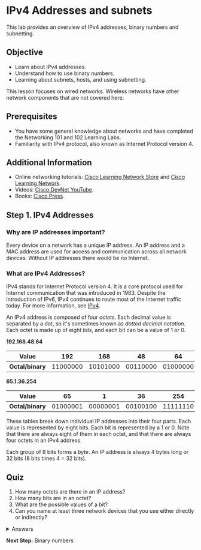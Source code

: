 
# IPv4 Addresses and subnets

This lab provides an overview of IPv4 addresses, binary numbers and subnetting.

## Objective

* Learn about IPv4 addresses.
* Understand how to use binary numbers.
* Learning about subnets, hosts, and using subnetting.

This lesson focuses on wired networks. Wireless networks have other network components that are not covered here.

## Prerequisites

* You have some general knowledge about networks and have completed the Networking 101 and 102 Learning Labs.
* Familiarity with IPv4 protocol, also known as Internet Protocol version 4.

## Additional Information

* Online networking tutorials: [Cisco Learning Network Store](https://learningnetworkstore.cisco.com/) and [Cisco Learning Network](https://learningnetwork.cisco.com/welcome).
* Videos: [Cisco DevNet YouTube](https://www.youtube.com/ciscodevnetchannel/).
* Books: [Cisco Press](http://www.ciscopress.com/).

## Step 1. IPv4 Addresses

### Why are IP addresses important?
Every device on a network has a unique IP address. An IP address and a MAC address are used for access and communication across all network devices. Without IP addresses there would be no Internet.

### What are IPv4 Addresses?
IPv4 stands for Internet Protocol version 4. It is a core protocol used for Internet communication that was introduced in 1983. Despite the introduction of IPv6, IPv4 continues to route most of the Internet traffic today. For more information, see [IPv4](https://en.wikipedia.org/wiki/IPv4).

An IPv4 address is composed of four *octets*. Each decimal value is separated by a dot, so it's sometimes known as *dotted decimal notation*. Each octet is made up of eight *bits*, and each bit can be a value of 1 or 0.

**192.168.48.64**

| **Value**        | 192      | 168      | 48       | 64       |
|------------------|----------|----------|----------|----------|
| **Octal/binary** | 11000000 | 10101000 | 00110000 | 01000000 |

**65.1.36.254**

| **Value**        | 65       | 1        | 36       | 254      |
|------------------|----------|----------|----------|----------|
| **Octal/binary** | 01000001 | 00000001 | 00100100 | 11111110 |

These tables break down  individual IP addresses into their four parts. Each value is represented by eight bits. Each bit is represented by a 1 or 0. Note that there are always eight of them in each octet, and that there are always four octets in an IPv4 address.

Each group of 8 bits forms a *byte*. An IP address is always 4 bytes long or 32 bits (8 bits times 4 = 32 bits).

## Quiz
1. How many octets are there in an IP address?
2. How many bits are in an octet?
3. What are the possible values of a bit?
4. Can you name at least three network devices that you use either directly or indirectly?

<details>
<summary>Answers</summary>
<ol>
<li>4</li>
<li>8</li>
<li>3. 1 and 0</li>
<li>4. Laptop, mobile phone, headset</li>
</ol>
</details>

**Next Step:**  Binary numbers
